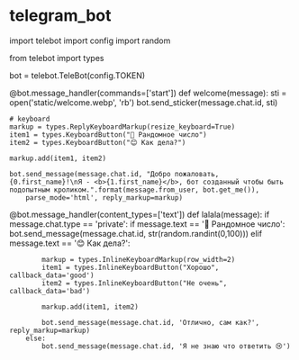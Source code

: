 # telegram_bot
import telebot
import config
import random

from telebot import types

bot = telebot.TeleBot(config.TOKEN)

@bot.message_handler(commands=['start'])
def welcome(message):
	sti = open('static/welcome.webp', 'rb')
	bot.send_sticker(message.chat.id, sti)

	# keyboard
	markup = types.ReplyKeyboardMarkup(resize_keyboard=True)
	item1 = types.KeyboardButton("🎲 Рандомное число")
	item2 = types.KeyboardButton("😊 Как дела?")

	markup.add(item1, item2)

	bot.send_message(message.chat.id, "Добро пожаловать, {0.first_name}!\nЯ - <b>{1.first_name}</b>, бот созданный чтобы быть подопытным кроликом.".format(message.from_user, bot.get_me()),
		parse_mode='html', reply_markup=markup)

@bot.message_handler(content_types=['text'])
def lalala(message):
	if message.chat.type == 'private':
		if message.text == '🎲 Рандомное число':
			bot.send_message(message.chat.id, str(random.randint(0,100)))
		elif message.text == '😊 Как дела?':

			markup = types.InlineKeyboardMarkup(row_width=2)
			item1 = types.InlineKeyboardButton("Хорошо", callback_data='good')
			item2 = types.InlineKeyboardButton("Не очень", callback_data='bad')

			markup.add(item1, item2)

			bot.send_message(message.chat.id, 'Отлично, сам как?', reply_markup=markup)
		else:
			bot.send_message(message.chat.id, 'Я не знаю что ответить 😢')
